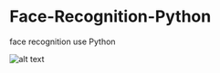 # Face-Recognition-Python
face recognition use Python 

<!-- ### Datasets
#### Use Real and Fake Face Detection
- https://www.kaggle.com/ciplab/real-and-fake-face-detection/code


- https://www.mathworks.com/matlabcentral/answers/143070-eigen-face-principal-component-analysis -->

![alt text](https://github.com/lacakp/Face-Recognition-Python/blob/3d1daa099c562bd3a85a10e0c46092c2f29d7880/Planproj.drawio.svg)
